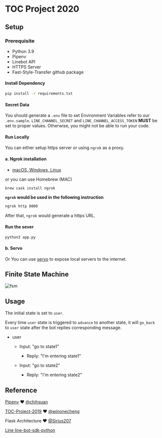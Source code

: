 # TOC Project 2020

## Setup

### Prerequisite
* Python 3.9
* Pipenv
* Linebot API
* HTTPS Server
* Fast-Style-Transfer github package

#### Install Dependency
```sh
pip install -r requirements.txt
```

#### Secret Data
You should generate a `.env` file to set Environment Variables refer to our `.env.sample`.
`LINE_CHANNEL_SECRET` and `LINE_CHANNEL_ACCESS_TOKEN` **MUST** be set to proper values.
Otherwise, you might not be able to run your code.

#### Run Locally
You can either setup https server or using `ngrok` as a proxy.

#### a. Ngrok installation
* [ macOS, Windows, Linux](https://ngrok.com/download)

or you can use Homebrew (MAC)
```sh
brew cask install ngrok
```

**`ngrok` would be used in the following instruction**

```sh
ngrok http 8000
```

After that, `ngrok` would generate a https URL.

#### Run the sever

```sh
python3 app.py
```

#### b. Servo

Or You can use [servo](http://serveo.net/) to expose local servers to the internet.


## Finite State Machine
![fsm](./img/show-fsm.png)

## Usage
The initial state is set to `user`.

Every time `user` state is triggered to `advance` to another state, it will `go_back` to `user` state after the bot replies corresponding message.

* user
	* Input: "go to state1"
		* Reply: "I'm entering state1"

	* Input: "go to state2"
		* Reply: "I'm entering state2"


## Reference
[Pipenv](https://medium.com/@chihsuan/pipenv-更簡單-更快速的-python-套件管理工具-135a47e504f4) ❤️ [@chihsuan](https://github.com/chihsuan)

[TOC-Project-2019](https://github.com/winonecheng/TOC-Project-2019) ❤️ [@winonecheng](https://github.com/winonecheng)

Flask Architecture ❤️ [@Sirius207](https://github.com/Sirius207)

[Line line-bot-sdk-python](https://github.com/line/line-bot-sdk-python/tree/master/examples/flask-echo)

